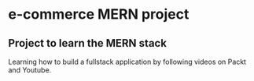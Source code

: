 # e-commerce MERN project

## Project to learn the MERN stack

Learning how to build a fullstack application by following videos on Packt and Youtube.
